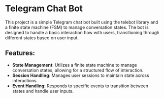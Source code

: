 # Telegram Chat Bot
This project is a simple Telegram chat bot built using the telebot library and a finite state machine (FSM) to manage conversation states. The bot is designed to handle a basic interaction flow with users, transitioning through different states based on user input.

## Features:
- **State Management**: Utilizes a finite state machine to manage conversation states, allowing for a structured flow of interaction.
- **Session Handling**: Manages user sessions to maintain state across interactions.
- **Event Handling**: Responds to specific events to transition between states and handle user inputs.